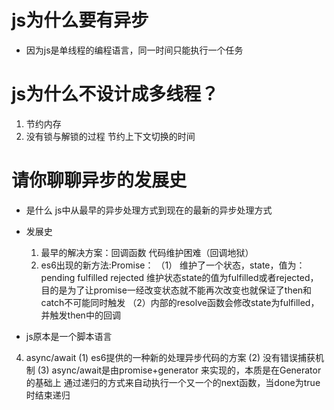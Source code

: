 # js为什么要有异步
- 因为js是单线程的编程语言，同一时间只能执行一个任务

# js为什么不设计成多线程？
1. 节约内存
2. 没有锁与解锁的过程 节约上下文切换的时间

# 请你聊聊异步的发展史
- 是什么
    js中从最早的异步处理方式到现在的最新的异步处理方式

- 发展史
    1. 最早的解决方案：回调函数
        代码维护困难（回调地狱）
    2. es6出现的新方法:Promise：
        （1） 维护了一个状态，state，值为：pending  fulfilled   rejected
                维护状态state的值为fulfilled或者rejected，目的是为了让promise一经改变状态就不能再次改变也就保证了then和catch不可能同时触发
        （2）内部的resolve函数会修改state为fulfilled，并触发then中的回调
- js原本是一个脚本语言



4. async/await
   (1) es6提供的一种新的处理异步代码的方案
   (2) 没有错误捕获机制
   (3) async/await是由promise+generator  来实现的，本质是在Generator的基础上 通过递归的方式来自动执行一个又一个的next函数，当done为true时结束递归